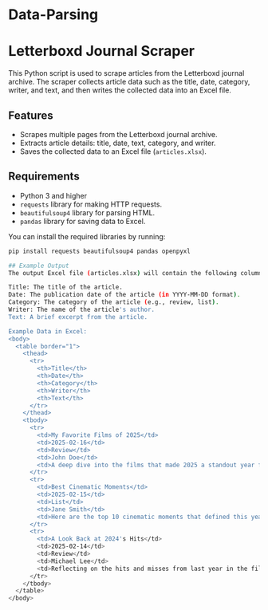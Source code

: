 # Data-Parsing
# Letterboxd Journal Scraper

This Python script is used to scrape articles from the Letterboxd journal archive. The scraper collects article data such as the title, date, category, writer, and text, and then writes the collected data into an Excel file.

## Features

- Scrapes multiple pages from the Letterboxd journal archive.
- Extracts article details: title, date, text, category, and writer.
- Saves the collected data to an Excel file (`articles.xlsx`).
  
## Requirements

- Python 3 and higher
- `requests` library for making HTTP requests.
- `beautifulsoup4` library for parsing HTML.
- `pandas` library for saving data to Excel.

You can install the required libraries by running:

```bash
pip install requests beautifulsoup4 pandas openpyxl

## Example Output
The output Excel file (articles.xlsx) will contain the following columns:

Title: The title of the article.
Date: The publication date of the article (in YYYY-MM-DD format).
Category: The category of the article (e.g., review, list).
Writer: The name of the article's author.
Text: A brief excerpt from the article.

Example Data in Excel:
<body>
  <table border="1">
    <thead>
      <tr>
        <th>Title</th>
        <th>Date</th>
        <th>Category</th>
        <th>Writer</th>
        <th>Text</th>
      </tr>
    </thead>
    <tbody>
      <tr>
        <td>My Favorite Films of 2025</td>
        <td>2025-02-16</td>
        <td>Review</td>
        <td>John Doe</td>
        <td>A deep dive into the films that made 2025 a standout year for cinema...</td>
      </tr>
      <tr>
        <td>Best Cinematic Moments</td>
        <td>2025-02-15</td>
        <td>List</td>
        <td>Jane Smith</td>
        <td>Here are the top 10 cinematic moments that defined this year...</td>
      </tr>
      <tr>
        <td>A Look Back at 2024's Hits</td>
        <td>2025-02-14</td>
        <td>Review</td>
        <td>Michael Lee</td>
        <td>Reflecting on the hits and misses from last year in the film industry...</td>
      </tr>
    </tbody>
  </table>
</body>
